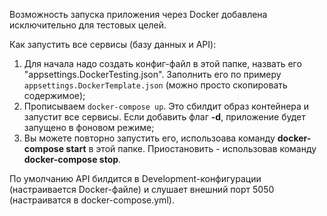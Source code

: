 Возможность запуска приложения через Docker добавлена исключительно для тестовых целей.

Как запустить все сервисы (базу данных и API):
1. Для начала надо создать конфиг-файл в этой папке, назвать его "appsettings.DockerTesting.json". Заполнить его по примеру ```appsettings.DockerTemplate.json``` (можно просто скопировать содержимое);
2. Прописываем ```docker-compose up```. Это сбилдит образ контейнера и запустит все сервисы. Если добавить флаг **-d**, приложение будет запущено в фоновом режиме;
3. Вы можете повторно запустить его, использоава команду **docker-compose start** в этой папке. Приостановить - использовав команду **docker-compose stop**.

По умолчанию API билдится в Development-конфигурации (настраивается Docker-файле) и слушает внешний порт 5050 (настраиватся в docker-compose.yml). 